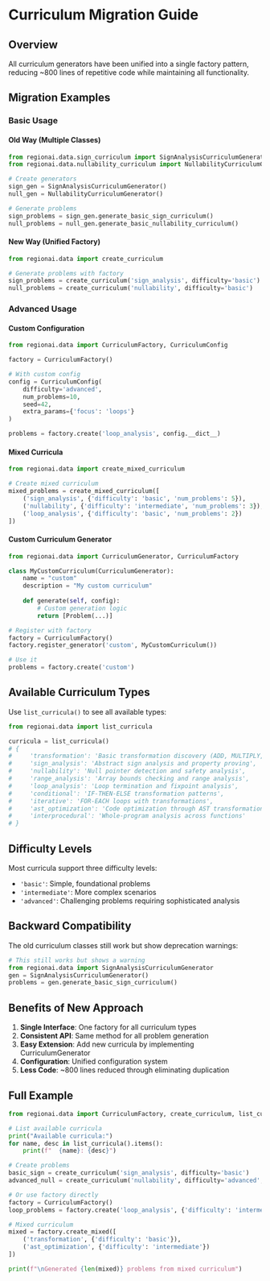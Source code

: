# Curriculum Migration Guide

## Overview
All curriculum generators have been unified into a single factory pattern, reducing ~800 lines of repetitive code while maintaining all functionality.

## Migration Examples

### Basic Usage

#### Old Way (Multiple Classes)
```python
from regionai.data.sign_curriculum import SignAnalysisCurriculumGenerator
from regionai.data.nullability_curriculum import NullabilityCurriculumGenerator

# Create generators
sign_gen = SignAnalysisCurriculumGenerator()
null_gen = NullabilityCurriculumGenerator()

# Generate problems
sign_problems = sign_gen.generate_basic_sign_curriculum()
null_problems = null_gen.generate_basic_nullability_curriculum()
```

#### New Way (Unified Factory)
```python
from regionai.data import create_curriculum

# Generate problems with factory
sign_problems = create_curriculum('sign_analysis', difficulty='basic')
null_problems = create_curriculum('nullability', difficulty='basic')
```

### Advanced Usage

#### Custom Configuration
```python
from regionai.data import CurriculumFactory, CurriculumConfig

factory = CurriculumFactory()

# With custom config
config = CurriculumConfig(
    difficulty='advanced',
    num_problems=10,
    seed=42,
    extra_params={'focus': 'loops'}
)

problems = factory.create('loop_analysis', config.__dict__)
```

#### Mixed Curricula
```python
from regionai.data import create_mixed_curriculum

# Create mixed curriculum
mixed_problems = create_mixed_curriculum([
    ('sign_analysis', {'difficulty': 'basic', 'num_problems': 5}),
    ('nullability', {'difficulty': 'intermediate', 'num_problems': 3}),
    ('loop_analysis', {'difficulty': 'basic', 'num_problems': 2})
])
```

#### Custom Curriculum Generator
```python
from regionai.data import CurriculumGenerator, CurriculumFactory

class MyCustomCurriculum(CurriculumGenerator):
    name = "custom"
    description = "My custom curriculum"
    
    def generate(self, config):
        # Custom generation logic
        return [Problem(...)]

# Register with factory
factory = CurriculumFactory()
factory.register_generator('custom', MyCustomCurriculum())

# Use it
problems = factory.create('custom')
```

## Available Curriculum Types

Use `list_curricula()` to see all available types:

```python
from regionai.data import list_curricula

curricula = list_curricula()
# {
#     'transformation': 'Basic transformation discovery (ADD, MULTIPLY, etc.)',
#     'sign_analysis': 'Abstract sign analysis and property proving',
#     'nullability': 'Null pointer detection and safety analysis',
#     'range_analysis': 'Array bounds checking and range analysis',
#     'loop_analysis': 'Loop termination and fixpoint analysis',
#     'conditional': 'IF-THEN-ELSE transformation patterns',
#     'iterative': 'FOR-EACH loops with transformations',
#     'ast_optimization': 'Code optimization through AST transformation',
#     'interprocedural': 'Whole-program analysis across functions'
# }
```

## Difficulty Levels

Most curricula support three difficulty levels:
- `'basic'`: Simple, foundational problems
- `'intermediate'`: More complex scenarios
- `'advanced'`: Challenging problems requiring sophisticated analysis

## Backward Compatibility

The old curriculum classes still work but show deprecation warnings:

```python
# This still works but shows a warning
from regionai.data import SignAnalysisCurriculumGenerator
gen = SignAnalysisCurriculumGenerator()
problems = gen.generate_basic_sign_curriculum()
```

## Benefits of New Approach

1. **Single Interface**: One factory for all curriculum types
2. **Consistent API**: Same method for all problem generation
3. **Easy Extension**: Add new curricula by implementing CurriculumGenerator
4. **Configuration**: Unified configuration system
5. **Less Code**: ~800 lines reduced through eliminating duplication

## Full Example

```python
from regionai.data import CurriculumFactory, create_curriculum, list_curricula

# List available curricula
print("Available curricula:")
for name, desc in list_curricula().items():
    print(f"  {name}: {desc}")

# Create problems
basic_sign = create_curriculum('sign_analysis', difficulty='basic')
advanced_null = create_curriculum('nullability', difficulty='advanced', num_problems=5)

# Or use factory directly
factory = CurriculumFactory()
loop_problems = factory.create('loop_analysis', {'difficulty': 'intermediate'})

# Mixed curriculum
mixed = factory.create_mixed([
    ('transformation', {'difficulty': 'basic'}),
    ('ast_optimization', {'difficulty': 'intermediate'})
])

print(f"\nGenerated {len(mixed)} problems from mixed curriculum")
```